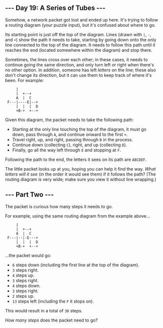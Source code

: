 ## --- Day 19: A Series of Tubes ---

Somehow, a network packet got <span title="I know how fast it's going, but I don't know where it is.">lost</span> and ended up here. It's trying to follow a routing diagram (your puzzle input), but it's confused about where to go.

Its starting point is just off the top of the diagram. Lines (drawn with `` | ``, `` - ``, and `` + ``) show the path it needs to take, starting by going down onto the only line connected to the top of the diagram. It needs to follow this path until it reaches the end (located somewhere within the diagram) and stop there.

Sometimes, the lines cross over each other; in these cases, it needs to continue going the same direction, and only turn left or right when there's no other option. In addition, someone has left _letters_ on the line; these also don't change its direction, but it can use them to keep track of where it's been. For example:

         |          
         |  +--+    
         A  |  C    
     F---|----E|--+ 
         |  |  |  D 
         +B-+  +--+ 
    

Given this diagram, the packet needs to take the following path:

*   Starting at the only line touching the top of the diagram, it must go down, pass through `` A ``, and continue onward to the first `` + ``.
*   Travel right, up, and right, passing through `` B `` in the process.
*   Continue down (collecting `` C ``), right, and up (collecting `` D ``).
*   Finally, go all the way left through `` E `` and stopping at `` F ``.

Following the path to the end, the letters it sees on its path are `` ABCDEF ``.

The little packet looks up at you, hoping you can help it find the way. _What letters will it see_ (in the order it would see them) if it follows the path? (The routing diagram is very wide; make sure you view it without line wrapping.)

## --- Part Two ---

The packet is curious how many steps it needs to go.

For example, using the same routing diagram from the example above...

         |          
         |  +--+    
         A  |  C    
     F---|--|-E---+ 
         |  |  |  D 
         +B-+  +--+ 
    

...the packet would go:

*   `` 6 `` steps down (including the first line at the top of the diagram).
*   `` 3 `` steps right.
*   `` 4 `` steps up.
*   `` 3 `` steps right.
*   `` 4 `` steps down.
*   `` 3 `` steps right.
*   `` 2 `` steps up.
*   `` 13 `` steps left (including the `` F `` it stops on).

This would result in a total of `` 38 `` steps.

_How many steps_ does the packet need to go?